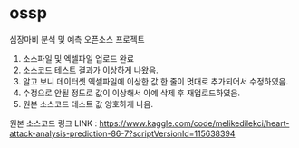 # ossp
심장마비 분석 및 예측 오픈소스 프로젝트

1. 소스파일 및 엑셀파일 업로드 완료
2. 소스코드 테스트 결과가 이상하게 나왔음.
3. 알고 보니 데이터셋 엑셀파일에 이상한 값 한 줄이 멋대로 추가되어서 수정하였음.
4. 수정으로 안될 정도로 값이 이상해서 아예 삭제 후 재업로드하였음.
5. 원본 소스코드 테스트 값 양호하게 나옴.

원본 소스코드 링크
LINK : https://www.kaggle.com/code/melikedilekci/heart-attack-analysis-prediction-86-7?scriptVersionId=115638394
